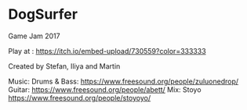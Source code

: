 # DogSurfer
Game Jam 2017

Play at : https://itch.io/embed-upload/730559?color=333333

Created by
Stefan, Iliya and Martin

Music:
Drums & Bass: https://www.freesound.org/people/zuluonedrop/
Guitar: https://www.freesound.org/people/abett/
Mix: Stoyo https://www.freesound.org/people/stoyoyo/
